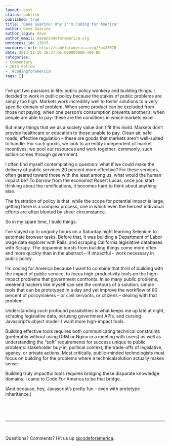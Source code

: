 ```yaml
---
layout: post
status: publish
published: true
title: 'Dave Guarino: Why I''m Coding for America'
author: Dave Guarino
author_login: dave
author_email: dave@codeforamerica.org
wordpress_id: 23076
wordpress_url: http://codeforamerica.org/?p=23076
date: 2013-11-16 18:37:05.000000000 +00:00
categories:
- Commentary
- 2013 Fellow
- '#codingforamerica'
tags: []
---
```

<p dir="ltr">I’ve got two passions in life: public policy wonkery and building things. I decided to work in public policy because the stakes of public problems are simply too high. Markets work incredibly well to foster solutions to a very specific domain of problem. When some product can be excluded from those not paying; when one person’s consumption prevents another’s; when people are able to pay: these are the conditions in which markets excel.</p>
<p dir="ltr">But many things that we as a society value don’t fit this mold. Markets don’t provide healthcare or education to those unable to pay. Clean air, safe roads, effective regulation – these are goods that markets aren’t well-suited to handle. For such goods, we look to an entity independent of market incentives; we pool our resources and work together; commonly, such action comes through government.</p>
<p dir="ltr">I often find myself contemplating a question: what if we could make the delivery of public services 20 percent more effective? For these services, often geared toward those with the least among us, what would the human impact be? To borrow from the economist Robert Lucas, once you start thinking about the ramifications, it becomes hard to think about anything else.</p>
<p dir="ltr">The frustration of policy is that, while the scope for potential impact is large, getting there is a complex process, one in which even the fiercest individual efforts are often blunted by sheer circumstance.</p>
<p dir="ltr">So in my spare time, I build things.</p>
<p dir="ltr">I’ve stayed up to ungodly hours on a Saturday night learning Selenium to automate browser tasks. Before that, it was building a Department of Labor wage data explorer with Rails, and scraping California legislative databases with Scrapy. The dopamine bursts from building things come more often and more quickly than in the abstract – if impactful – work necessary in public policy.</p>
<p dir="ltr">I’m coding for America because I want to combine that thrill of building with the impact of public service, to focus high-productivity tools on the high-impact problems that government confronts. In so many public problems, weekend hackers like myself can see the contours of a solution: simple tools that can be prototyped in a day and yet improve the workflow of 80 percent of policymakers – or civil servants, or citizens – dealing with that problem.</p>
<p dir="ltr">Understanding such profound possibilities is what keeps me up late at night, scraping legislative data, perusing government APIs, and cursing Javascript’s object model: I want more high-impact tools.</p>
<p dir="ltr">Building effective tools requires both communicating technical constraints (preferably without using ORM or Nginx in a meeting with users) as well as understanding the “soft” requirements for success unique to public problems: stakeholder buy-in; political context; the trade-offs of legislative, agency, or private actions. Most critically, public-minded technologists must focus on building for the problems where a technicalsolution actually makes sense.</p>
<p dir="ltr">Building truly impactful tools requires bridging these disparate knowledge domains. I came to Code For America to be that bridge.</p>
<p dir="ltr">(And because, hey, Javascript’s pretty fun – even with prototype inheritance.)</p>
<strong> </strong>

&nbsp;

<hr />

&nbsp;

Questions? Comments? Hit us up <a href="http://twitter.com/codeforamerica" target="_blank">@codeforamerica</a>.
